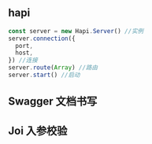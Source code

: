 ## hapi
```js
const server = new Hapi.Server() //实例
server.connection({
  port,
  host,
}) //连接
server.route(Array) //路由
server.start() //启动
```

## Swagger 文档书写
## Joi 入参校验